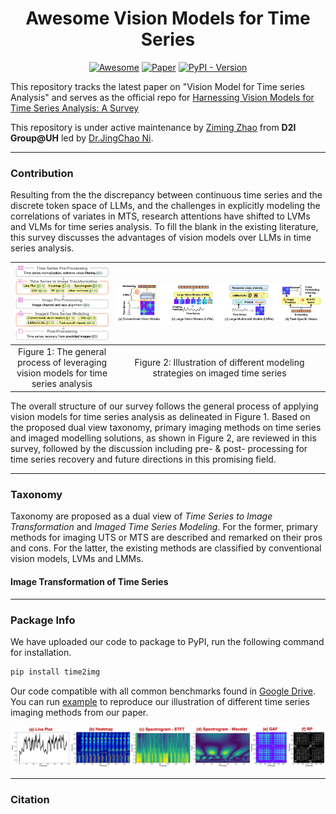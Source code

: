 <div align="center">


# Awesome Vision Models for Time Series
[![Awesome](https://awesome.re/badge.svg)](https://awesome.re) 
[![Paper](https://img.shields.io/badge/paper-leave--red)](https://www.overleaf.com/project/677f07201833b1a0ba012653)
[![PyPI - Version](https://img.shields.io/pypi/v/version)](#package-info)
</div>


This repository tracks the latest paper on "Vision Model for Time series Analysis" and serves as the official repo for [Harnessing Vision Models for Time Series Analysis: A Survey](https://www.overleaf.com/project/677f07201833b1a0ba012653)

This repository is under active maintenance by [Ziming Zhao](https://zhziming.github.io/) from **D2I Group@UH** led by [Dr.JingChao Ni](https://nijingchao.github.io/).

***

### Contribution
Resulting from the the discrepancy between continuous time series and the discrete token space of LLMs, and the challenges in explicitly modeling the correlations of variates in MTS, research attentions have shifted to LVMs and VLMs for time series analysis. To fill the blank in the existing literature, this survey discusses the advantages of vision models over LLMs in time series analysis.

|[<img src="./fig/structure.png" width="1200"/>](./fig/structure.png) |[<img src="./fig/Pipeline.png" width="3600"/>](./fig/Pipeline.png)|
|:--:|:--:| 
|Figure 1: The general process of leveraging vision models for time series analysis|Figure 2: Illustration of different modeling strategies on imaged time series |

The overall structure of our survey follows the general process of applying vision models for time series analysis as delineated in Figure 1. Based on the proposed dual view taxonomy, primary imaging methods on time series and imaged modelling solutions, as shown in Figure 2, are reviewed in this survey, followed by the discussion including pre- & post- processing for time series recovery and future directions in this promising field.

***
### Taxonomy
Taxonomy are proposed as a dual view of *Time Series to Image Transformation* and *Imaged Time Series Modeling*. For the former, primary methods for imaging UTS or MTS are described and remarked on their pros and cons. For the latter, the existing methods are classified by conventional vision models, LVMs and LMMs. 

#### Image Transformation of Time Series


#### 



***
### Package Info

We have uploaded our code to package to PyPI, run the following command for installation.

```bash
pip install time2img
```

Our code compatible with all common benchmarks found in [Google Drive](https://drive.google.com/drive/folders/1ZOYpTUa82_jCcxIdTmyr0LXQfvaM9vIy). You can run [example](./src/main.py) to reproduce our illustration of different time series imaging methods from our paper. 

![Time Series Imaging](./fig/image_plot.png)


***
### Citation